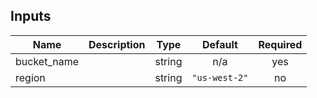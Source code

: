 ## Inputs

| Name | Description | Type | Default | Required |
|------|-------------|:----:|:-----:|:-----:|
| bucket\_name |  | string | n/a | yes |
| region |  | string | `"us-west-2"` | no |

